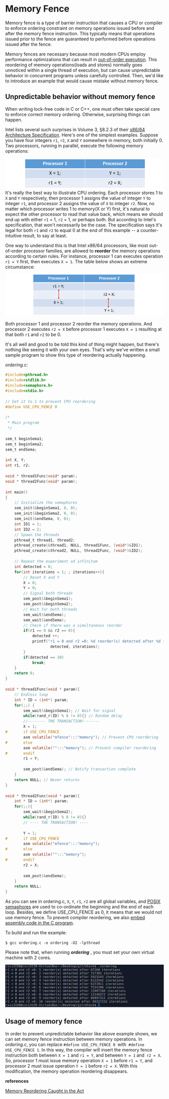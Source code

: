 # Memory Fence

Memory fence is a type of barrier instruction that causes a CPU or compiler to enforce ordering constraint on memory operations issued before and after the memory fence instruction. This typically means that operations issued prior to the fence are guaranteed to performed before operations issued after the fence.

Memory fences are necessary because most modern CPUs employ performance optimizations that can result in [out-of-order execution](https://en.wikipedia.org/wiki/Out-of-order_execution). This reordering of memory operations\(loads and stores\) normally goes unnoticed within a single thread of execution, but can cause unpredictable behavior in concurrent programs unless carefully controlled. Then, we'd like to introduce an example that would cause mistake without memory fence.

## Unpredictable behavior without memory fence

When writing lock-free code in C or C++, one must often take special care to enforce correct memory ordering. Otherwise, surprising things can happen.

Intel lists several such surprises in Volume 3, §8.2.3 of their [x86/64 Architecture Specification](https://software.intel.com/en-us/articles/intel-sdm). Here's one of the simplest examples. Suppose you have four integers `r1`, `r2`, `X` and `Y` somewhere in memory, both initially 0. Two processors, running in parallel, execute the following memory operations:

![](/assets/format1.PNG)It's really the best way to illustrate CPU ordering. Each processor stores 1 to `X` and `Y` respectively, then processor 1 assigns the value of integer `Y` to integer `r1`, and processor 2 assigns the value of `X` to integer `r2`.  Now, no matter which processor writes 1 to memory\(X or Y\) first, it's natural to expect the other processor to read that value back, which means we should end up with either `r1` = 1, `r2` = 1, or perhaps both. But according to Intel's specification, that won't necessarily be the case. The specification says it's legal for both `r1` and `r2` to equal 0 at the end of this example -- a counter-intuitive result, to say at least.

One way to understand this is that Intel x86/64 processors, like most out-of-order processor families, are allowed to **reorder** the memory operations according to certain rules.  For instance, processor 1 can executes operation `r1 = Y` first, then executes `X = 1`. The table below shows an extreme circumstance:

![](/assets/format2.PNG)

Both processor 1 and processor 2 reorder the memory operations. And processor 2 executes `r2 = X` before processor 1 executes `X = 1` resulting at that both `r1` and `r2` to be 0.

It's all well and good to be told this kind of thing might happen, but there's nothing like seeing it with your own eyes. That's why we've written a small sample program to show this type of reordering actually happening.

_ordering.c_:

```C
#include<pthread.h>
#include<stdlib.h>
#include<semaphore.h>
#include<stdio.h>

// Set it to 1 to prevent CPU reordering
#define USE_CPU_FENCE 0

/*
 * Main program
 */

sem_t beginSema1;
sem_t beginSema2;
sem_t endSema;

int X, Y;
int r1, r2;

void * thread1Func(void* param);
void * thread2Func(void* param);

int main()
{
	// Initialize the semaphores
	sem_init(&beginSema1, 0, 0);
	sem_init(&beginSema2, 0, 0);
	sem_init(&endSema, 0, 0);
	int ID1 = 1;
	int ID2 = 2;
	// Spawn the threads
	pthread_t thread1, thread2;
	pthread_create(&thread1, NULL, thread1Func, (void*)&ID1);
	pthread_create(&thread2, NULL, thread2Func, (void*)&ID2);

	// Repeat the experiment ad infinitum
	int detected = 0;
	for(int iterations = 1; ; iterations++){
		// Reset X and Y
		X = 0;
		Y = 0;
		// Signal both threads
		sem_post(&beginSema1);
		sem_post(&beginSema2);
		// Wait for both threads
		sem_wait(&endSema);
		sem_wait(&endSema);
		// Check if there was a simultaneous reorder		
		if(r1 == 0 && r2 == 0){
			detected ++;
			printf("r1 = 0 and r2 =0: %d reorder(s) detected after %d iterations\n",
					detected, iterations);
		}
		if(detected == 10)
			break;
	}
	return 0;
}

void * thread1Func(void * param){
	// Endless loop
	int * ID = (int*) param;
	for(;;) {
		sem_wait(&beginSema1); // Wait for signal
		while(rand_r(ID) % 8 != 0){} // Random delay
		//-------- THE TRANSACTION!-------
		X = 1;
#		if USE_CPU_FENCE
		asm volatile("mfence":::"memory"); // Prevent CPU reordering 
#		else
		asm volatile("":::"memory"); // Prevent compiler reordering
#		endif 
		r1 = Y;

		sem_post(&endSema); // Notify transaction complete
	}
	return NULL; // Never returns
}

void * thread2Func(void * param){
	int * ID = (int*) param;
	for(;;){
		sem_wait(&beginSema2);
		while(rand_r(ID) % 8 != 0){}
		// ---- THE TRANSACTION! ----
		
		Y = 1;
#		if USE_CPU_FENCE 
		asm volatile("mfence":::"memory");
#		else
		asm volatile("":::"memory");
#		endif
		r2 = X;
		
		sem_post(&endSema);
	}
	return NULL;
}
```



As you can see in ordering.c, `X`, `Y`, `r1`, `r2` are all global variables, and [POSIX semaphores](https://www.softprayog.in/programming/posix-semaphores) are used to co-ordinate the beginning and the end of each loop. Besides, we define USE\_CPU\_FENCE as 0, it means that we would not use memory fence. To prevent compiler reordering, we also [embed assembly code in the C program](http://csapp.cs.cmu.edu/3e/waside/waside-embedded-asm.pdf).

To build and run the example:

`$ gcc ordering.c -o ordering -O2 -lpthread`

Please note that, when running _**ordering**_ , you must set your own virtual machine with 2 cores.

![](/assets/ordering.PNG)

## Usage of memory fence

In order to prevent unpredictable behavior like above example shows, we can set memory fence instruction between memory operations. In _ordering.c_, you can replace `#define USE_CPU_FENCE 0 `with` #define USE_CPU_FENCE 1`.  In this way, the compiler will insert the memory fence instruction both between `X = 1` and `r1 = Y`, and between `Y = 1` and` r2 = X`. So, processor 1 must issue memory operation `X = 1` before `r1 = Y`, and processor 2 must issue operation `Y = 1` before `r2 = X`.  With this modification, the memory operation reordering disappears.

**references**

[Memory Reordering Caught in the Act](http://preshing.com/20120515/memory-reordering-caught-in-the-act/)





